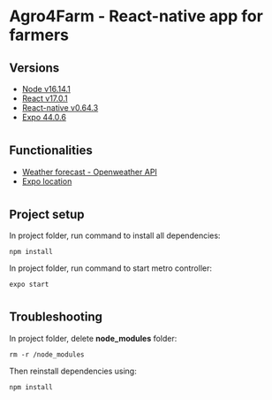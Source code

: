 # Agro4Farm - React-native app for farmers

## Versions

- [Node v16.14.1](https://nodejs.org/en/)
- [React v17.0.1](https://reactjs.org)
- [React-native v0.64.3](https://reactnative.dev)
- [Expo 44.0.6](https://expo.dev)

#

## Functionalities

- [Weather forecast - Openweather API](https://openweathermap.org)
- [Expo location](https://docs.expo.dev/versions/latest/sdk/location/)

#

## Project setup
 
In project folder, run command to install all dependencies:
```
npm install
```

In project folder, run command to start metro controller:
```
expo start
```

#

## Troubleshooting

In project folder, delete **node_modules** folder:
```
rm -r /node_modules
```

Then reinstall dependencies using:
```
npm install
```